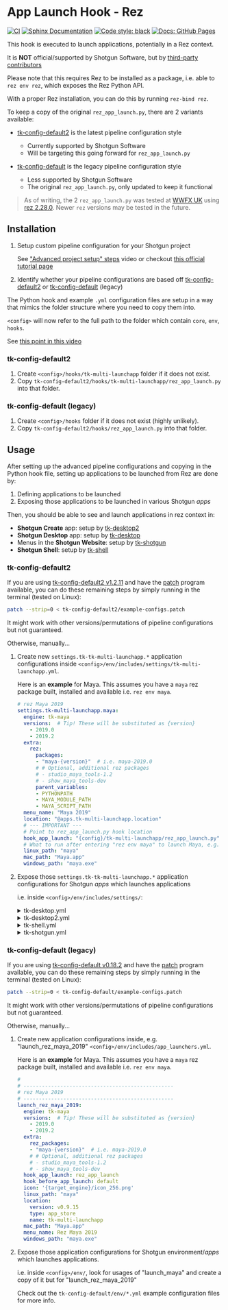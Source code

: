 # App Launch Hook - Rez

[![CI](https://github.com/nerdvegas/rez-shotgun/workflows/CI/badge.svg?branch=master)](https://github.com/nerdvegas/rez-shotgun/actions?query=workflow%3ACI+branch%3Amaster)
[![Sphinx Documentation](https://github.com/nerdvegas/rez-shotgun/workflows/Sphinx%20Documentation/badge.svg)](https://github.com/nerdvegas/rez-shotgun/actions?query=workflow%3A%22Sphinx+Documentation%22+branch%3Amaster)
[![Code style: black](https://img.shields.io/badge/code%20style-black-000000.svg)](https://github.com/psf/black)
[![Docs: GitHub Pages](https://img.shields.io/badge/doc-reference-blue.svg)](https://nerdvegas.github.io/rez-shotgun)


This hook is executed to launch applications, potentially in a Rez context.

It is **NOT** official/supported by Shotgun Software, but by
[third-party contributors](/AUTHORS.md)

Please note that this requires Rez to be installed as a package, i.e.
able to `rez env rez`, which exposes the Rez Python API.

With a proper Rez installation, you can do this by running `rez-bind rez`.


To keep a copy of the original `rez_app_launch.py`, there are 2 variants
available:

- [tk-config-default2] is the latest pipeline configuration style

  - Currently supported by Shotgun Software
  - Will be targeting this going forward for `rez_app_launch.py`

- [tk-config-default] is the legacy pipeline configuration style

  - Less supported by Shotgun Software
  - The original `rez_app_launch.py`, only updated to keep it functional

> As of writing, the 2 `rez_app_launch.py` was tested at [WWFX UK]
> using [rez 2.28.0]. Newer `rez` versions may be tested in the future.



## Installation

1. Setup custom pipeline configuration for your Shotgun project

   See ["Advanced project setup" steps](https://youtu.be/7qZfy7KXXX0?t=1170)
   video or checkout [this official tutorial page](https://developer.shotgunsoftware.com/5d83a936/#accessing-the-default-configuration)

1. Identify whether your pipeline configurations are based off
   [tk-config-default2] or [tk-config-default] (legacy)

The Python hook and example `.yml` configuration files are setup in a way
that mimics the folder structure where you need to copy them into.

`<config>` will now refer to the full path to the folder which contain
`core`, `env`, `hooks`.

See [this point in this video](https://youtu.be/7qZfy7KXXX0?t=2434)


### tk-config-default2

1. Create `<config>/hooks/tk-multi-launchapp` folder if it does not exist.
1. Copy `tk-config-default2/hooks/tk-multi-launchapp/rez_app_launch.py`
   into that folder.


### tk-config-default (legacy)

1. Create `<config>/hooks` folder if it does not exist (highly unlikely).
1. Copy `tk-config-default2/hooks/rez_app_launch.py` into that folder.


## Usage

After setting up the advanced pipeline configurations and copying in the
Python hook file, setting up applications to be launched from Rez are done by:

1. Defining applications to be launched
1. Exposing those applications to be launched in various Shotgun *apps*

Then, you should be able to see and launch applications in rez context in:

- **Shotgun Create** app: setup by [tk-desktop2]
- **Shotgun Desktop** app: setup by [tk-desktop]
- Menus in the **Shotgun Website**: setup by [tk-shotgun]
- **Shotgun Shell**: setup by [tk-shell]

### tk-config-default2

If you are using [tk-config-default2 v1.2.11] and have the [patch]
program available, you can do these remaining steps by simply running
in the terminal (tested on Linux):

```bash
patch --strip=0 < tk-config-default2/example-configs.patch
```

It might work with other versions/permutations of pipeline configurations
but not guaranteed.

Otherwise, manually...

1. Create new `settings.tk-tk-multi-launchapp.*` application configurations
   inside `<config>/env/includes/settings/tk-multi-launchapp.yml`.

   Here is an **example** for Maya. This assumes you have a `maya` rez package
   built, installed and available i.e. `rez env maya`.

   ```yaml
   # rez Maya 2019
   settings.tk-multi-launchapp.maya:
     engine: tk-maya
     versions:  # Tip! These will be substituted as {version}
       - 2019.0
       - 2019.2
     extra:
       rez:
         packages:
         - "maya-{version}"  # i.e. maya-2019.0
         # # Optional, additional rez packages
         # - studio_maya_tools-1.2
         # - show_maya_tools-dev
         parent_variables:
         - PYTHONPATH
         - MAYA_MODULE_PATH
         - MAYA_SCRIPT_PATH
     menu_name: "Maya 2019"
     location: "@apps.tk-multi-launchapp.location"
     # --- IMPORTANT ---
     # Point to rez_app_launch.py hook location
     hook_app_launch: "{config}/tk-multi-launchapp/rez_app_launch.py"
     # What to run after entering "rez env maya" to launch Maya, e.g.
     linux_path: "maya"
     mac_path: "Maya.app"
     windows_path: "maya.exe"
   ```

1. Expose those `settings.tk-tk-multi-launchapp.*` application configurations
   for Shotgun *apps* which launches applications

   i.e. inside `<config>/env/includes/settings/`:

   <details><summary>tk-desktop.yml</summary>

   ```yaml
   settings.tk-desktop.project:
     apps:
       tk-multi-pythonconsole:
         location: "@apps.tk-multi-pythonconsole.location"
       tk-multi-devutils:
         location: "@apps.tk-multi-devutils.location"
       tk-multi-launchapp: "@settings.tk-multi-launchapp"
       tk-multi-launchhiero: "@settings.tk-multi-launchapp.hiero"
       tk-multi-launchmari: "@settings.tk-multi-launchapp.mari"
       tk-multi-launchmaya: "@settings.tk-multi-launchapp.maya"  # Added this for rez Maya 2019!
   ```
   </details>

   <details><summary>tk-desktop2.yml</summary>

   ```yaml
   # project
   settings.tk-desktop2.all:
     apps:
       tk-multi-launchapp: "@settings.tk-multi-launchapp"
       tk-multi-launchhiero: "@settings.tk-multi-launchapp.hiero"
       tk-multi-launchmari: "@settings.tk-multi-launchapp.mari"
       tk-multi-launchmaya: "@settings.tk-multi-launchapp.maya"  # Added this for rez Maya 2019!
   ```
   </details>

   <details><summary>tk-shell.yml</summary>

   ```yaml
   # Same for other settings.tk-shell.*
   settings.tk-shell.asset:
     apps:
       tk-multi-launchapp: '@settings.tk-multi-launchapp'
       tk-multi-launchmaya: "@settings.tk-multi-launchapp.maya"  # Added this for rez Maya 2019!
       tk-multi-launchmari: '@settings.tk-multi-launchapp.mari'
   ```
   </details>

   <details><summary>tk-shotgun.yml</summary>

   ```yaml
   # Same for other settings.tk-shotgun.*
   settings.tk-shotgun.asset:
     apps:
       tk-multi-launchapp: "@settings.tk-multi-launchapp"
       tk-multi-launchmari: "@settings.tk-multi-launchapp.mari"
       tk-multi-launchmaya: "@settings.tk-multi-launchapp.maya"  # Added this for rez Maya 2019!
       tk-multi-launchmotionbuilder: "@settings.tk-multi-launchapp.motionbuilder"
   ```
   </details>

### tk-config-default (legacy)

If you are using [tk-config-default v0.18.2] and have the [patch]
program available, you can do these remaining steps by simply running
in the terminal (tested on Linux):

```bash
patch --strip=0 < tk-config-default/example-configs.patch
```

It might work with other versions/permutations of pipeline configurations
but not guaranteed.

Otherwise, manually...

1. Create new application configurations inside, e.g. "launch_rez_maya_2019"
   `<config>/env/includes/app_launchers.yml`.

   Here is an **example** for Maya. This assumes you have a `maya` rez package
   built, installed and available i.e. `rez env maya`.

   ```yaml
   #
   # -------------------------------------------------
   # rez Maya 2019
   # -------------------------------------------------
   launch_rez_maya_2019:
     engine: tk-maya
     versions:  # Tip! These will be substituted as {version}
       - 2019.0
       - 2019.2
     extra:
       rez_packages:
       - "maya-{version}"  # i.e. maya-2019.0
       # # Optional, additional rez packages
       # - studio_maya_tools-1.2
       # - show_maya_tools-dev
     hook_app_launch: rez_app_launch
     hook_before_app_launch: default
     icon: '{target_engine}/icon_256.png'
     linux_path: "maya"
     location:
       version: v0.9.15
       type: app_store
       name: tk-multi-launchapp
     mac_path: "Maya.app"
     menu_name: Rez Maya 2019
     windows_path: "maya.exe"
   ```

1. Expose those application configurations for Shotgun environment/*apps*
   which launches applications.

   i.e. inside `<config>/env/`, look for usages of "launch_maya" and create
   a copy of it but for "launch_rez_maya_2019"

   Check out the `tk-config-default/env/*.yml` example configuration files for
   more info.

[patch]: https://www.gnu.org/software/diffutils/manual/html_mono/diff.html#Invoking%20patch
[rez 2.28.0]: https://github.com/nerdvegas/rez/releases/tag/2.28.0
[tk-desktop2]: https://github.com/shotgunsoftware/tk-desktop2
[tk-desktop]: https://github.com/shotgunsoftware/tk-desktop
[tk-shotgun]: https://github.com/shotgunsoftware/tk-shotgun
[tk-shell]: https://github.com/shotgunsoftware/tk-shell
[tk-config-default]: https://github.com/shotgunsoftware/tk-config-default
[tk-config-default v0.18.2]: https://github.com/shotgunsoftware/tk-config-default/releases/tag/v0.18.2
[tk-config-default2]: https://github.com/shotgunsoftware/tk-config-default2
[tk-config-default2 v1.2.11]: https://github.com/shotgunsoftware/tk-config-default2/releases/tag/v1.2.11
[WWFX UK]: https://github.com/wwfxuk
